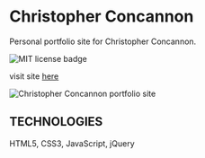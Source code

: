 # Christopher Concannon
Personal portfolio site for Christopher Concannon. 

![MIT license badge](https://img.shields.io/badge/license-MIT-green)

visit site [here](https://christopherconcannon.github.io/)

![Christopher Concannon portfolio site](./assets/images/screenshot.png)

## TECHNOLOGIES
HTML5, CSS3, JavaScript, jQuery



